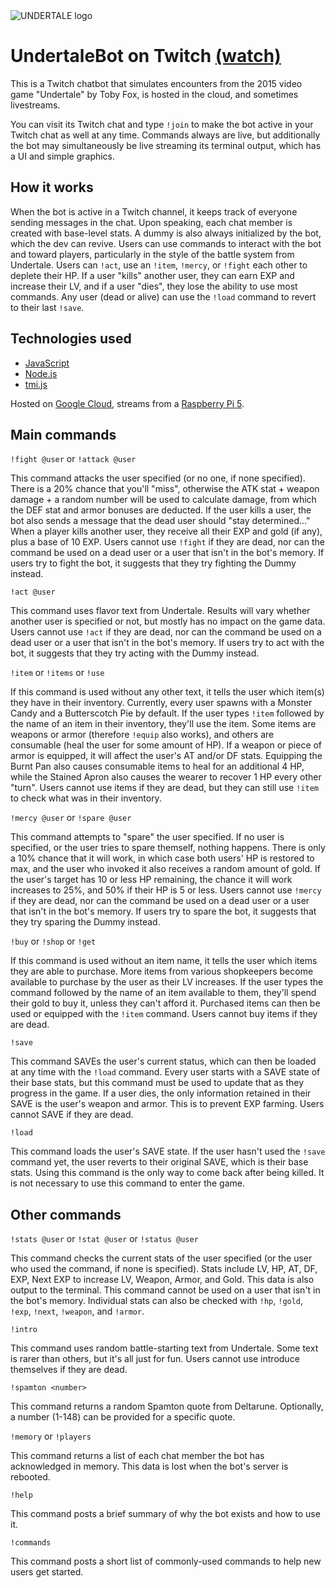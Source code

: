 <img src="https://github.com/jordbort/Twitch-UndertaleBot/assets/115664302/2260e16a-0681-4ca3-9547-d90c968a5fc0" alt="UNDERTALE logo">

# UndertaleBot on Twitch [(watch)](https://www.twitch.tv/undertalebot)
This is a Twitch chatbot that simulates encounters from the 2015 video game "Undertale" by Toby Fox, is hosted in the cloud, and sometimes livestreams.

You can visit its Twitch chat and type `!join` to make the bot active in your Twitch chat as well at any time. Commands always are live, but additionally the bot may simultaneously be live streaming its terminal output, which has a UI and simple graphics.

## How it works
When the bot is active in a Twitch channel, it keeps track of everyone sending messages in the chat. Upon speaking, each chat member is created with base-level stats. A dummy is also always initialized by the bot, which the dev can revive. Users can use commands to interact with the bot and toward players, particularly in the style of the battle system from Undertale. Users can `!act`, use an `!item`, `!mercy`, or `!fight` each other to deplete their HP. If a user "kills" another user, they can earn EXP and increase their LV, and if a user "dies", they lose the ability to use most commands. Any user (dead or alive) can use the `!load` command to revert to their last `!save`.

## Technologies used
- [JavaScript](https://javascript.com/)
- [Node.js](https://nodejs.org/)
- [tmi.js](https://tmijs.com)

Hosted on [Google Cloud](https://cloud.google.com/), streams from a [Raspberry Pi 5](https://www.raspberrypi.com/).

## Main commands
`!fight @user` or `!attack @user`

This command attacks the user specified (or no one, if none specified). There is a 20% chance that you'll "miss", otherwise the ATK stat + weapon damage + a random number will be used to calculate damage, from which the DEF stat and armor bonuses are deducted. If the user kills a user, the bot also sends a message that the dead user should "stay determined..." When a player kills another user, they receive all their EXP and gold (if any), plus a base of 10 EXP. Users cannot use `!fight` if they are dead, nor can the command be used on a dead user or a user that isn't in the bot's memory. If users try to fight the bot, it suggests that they try fighting the Dummy instead.

`!act @user`

This command uses flavor text from Undertale. Results will vary whether another user is specified or not, but mostly has no impact on the game data. Users cannot use `!act` if they are dead, nor can the command be used on a dead user or a user that isn't in the bot's memory. If users try to act with the bot, it suggests that they try acting with the Dummy instead.

`!item` or `!items` or `!use`

If this command is used without any other text, it tells the user which item(s) they have in their inventory. Currently, every user spawns with a Monster Candy and a Butterscotch Pie by default. If the user types `!item` followed by the name of an item in their inventory, they'll use the item. Some items are weapons or armor (therefore `!equip` also works), and others are consumable (heal the user for some amount of HP). If a weapon or piece of armor is equipped, it will affect the user's AT and/or DF stats. Equipping the Burnt Pan also causes consumable items to heal for an additional 4 HP, while the Stained Apron also causes the wearer to recover 1 HP every other "turn". Users cannot use items if they are dead, but they can still use `!item` to check what was in their inventory.

`!mercy @user` or `!spare @user`

This command attempts to "spare" the user specified. If no user is specified, or the user tries to spare themself, nothing happens. There is only a 10% chance that it will work, in which case both users' HP is restored to max, and the user who invoked it also receives a random amount of gold. If the user's target has 10 or less HP remaining, the chance it will work increases to 25%, and 50% if their HP is 5 or less. Users cannot use `!mercy` if they are dead, nor can the command be used on a dead user or a user that isn't in the bot's memory. If users try to spare the bot, it suggests that they try sparing the Dummy instead.

`!buy` or `!shop` or `!get`

If this command is used without an item name, it tells the user which items they are able to purchase. More items from various shopkeepers become available to purchase by the user as their LV increases. If the user types the command followed by the name of an item available to them, they'll spend their gold to buy it, unless they can't afford it. Purchased items can then be used or equipped with the `!item` command. Users cannot buy items if they are dead.

`!save`

This command SAVEs the user's current status, which can then be loaded at any time with the `!load` command. Every user starts with a SAVE state of their base stats, but this command must be used to update that as they progress in the game. If a user dies, the only information retained in their SAVE is the user's weapon and armor. This is to prevent EXP farming. Users cannot SAVE if they are dead.

`!load`

This command loads the user's SAVE state. If the user hasn't used the `!save` command yet, the user reverts to their original SAVE, which is their base stats. Using this command is the only way to come back after being killed. It is not necessary to use this command to enter the game.

## Other commands
`!stats @user` or `!stat @user` or `!status @user`

This command checks the current stats of the user specified (or the user who used the command, if none is specified). Stats include LV, HP, AT, DF, EXP, Next EXP to increase LV, Weapon, Armor, and Gold. This data is also output to the terminal. This command cannot be used on a user that isn't in the bot's memory. Individual stats can also be checked with `!hp`, `!gold`, `!exp`, `!next`, `!weapon`, and `!armor`.

`!intro`

This command uses random battle-starting text from Undertale. Some text is rarer than others, but it's all just for fun. Users cannot use introduce themselves if they are dead.

`!spamton <number>`

This command returns a random Spamton quote from Deltarune. Optionally, a number (1-148) can be provided for a specific quote.

`!memory` or `!players`

This command returns a list of each chat member the bot has acknowledged in memory. This data is lost when the bot's server is rebooted.

`!help`

This command posts a brief summary of why the bot exists and how to use it.

`!commands`

This command posts a short list of commonly-used commands to help new users get started.
